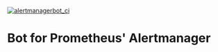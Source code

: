 [![alertmanagerbot_ci](https://github.com/hferreira23/alertmanager-bot/actions/workflows/image.yml/badge.svg)](https://github.com/hferreira23/alertmanager-bot/actions/workflows/image.yml)

# Bot for Prometheus' Alertmanager

